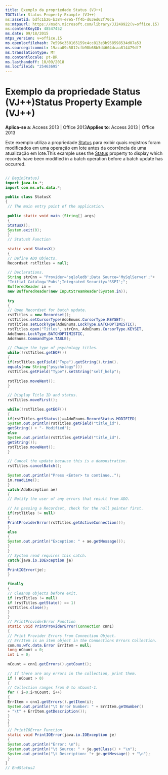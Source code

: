 ```yaml
---
title: Exemplo da propriedade Status (VJ++)
TOCTitle: Status Property Example (VJ++)
ms:assetid: bdfc1b26-b384-e7e5-ff4b-d63ed62f70ca
ms:mtpsurl: https://msdn.microsoft.com/library/JJ249922(v=office.15)
ms:contentKeyID: 48547452
ms.date: 09/18/2015
mtps_version: v=office.15
ms.openlocfilehash: 7e596c350165159c4cc813e3b958598534d07a53
ms.sourcegitcommit: 19aca09c5812cfb98b68b5d4604dcaa814479df7
ms.translationtype: MT
ms.contentlocale: pt-BR
ms.lasthandoff: 10/09/2018
ms.locfileid: "25463695"
---
```

# <a name="status-property-example-vj"></a><span data-ttu-id="d1318-102">Exemplo da propriedade Status (VJ++)</span><span class="sxs-lookup"><span data-stu-id="d1318-102">Status Property Example (VJ++)</span></span>


<span data-ttu-id="d1318-103">**Aplica-se a**: Access 2013 | Office 2013</span><span class="sxs-lookup"><span data-stu-id="d1318-103">**Applies to**: Access 2013 | Office 2013</span></span>

<span data-ttu-id="d1318-104">Este exemplo utiliza a propriedade [Status](status-property-ado-recordset.md) para exibir quais registros foram modificados em uma operação em lote antes da ocorrência de uma atualização em lote.</span><span class="sxs-lookup"><span data-stu-id="d1318-104">This example uses the [Status](status-property-ado-recordset.md) property to display which records have been modified in a batch operation before a batch update has occurred.</span></span>

```java 
 
// BeginStatusJ 
import java.io.*; 
import com.ms.wfc.data.*; 
 
public class StatusX 
{ 
 // The main entry point of the application. 
 
 public static void main (String[] args) 
 { 
 StatusX(); 
 System.exit(0); 
 } 
 // StatusX Function 
 
 static void StatusX() 
 { 
 // Define ADO Objects. 
 Recordset rstTitles = null; 
 
 // Declarations. 
 String strCnn = "Provider='sqloledb';Data Source='MySqlServer';"+ 
 "Initial Catalog='Pubs';Integrated Security='SSPI';"; 
 BufferedReader in = 
 new BufferedReader(new InputStreamReader(System.in)); 
 
 try 
 { 
 // Open Recordset for batch update. 
 rstTitles = new Recordset(); 
 rstTitles.setCursorType(AdoEnums.CursorType.KEYSET); 
 rstTitles.setLockType(AdoEnums.LockType.BATCHOPTIMISTIC); 
 rstTitles.open("Titles", strCnn, AdoEnums.CursorType.KEYSET, 
 AdoEnums.LockType.BATCHOPTIMISTIC, 
 AdoEnums.CommandType.TABLE); 
 
 // Change the type of psychology titles. 
 while(!rstTitles.getEOF()) 
 { 
 if(rstTitles.getField("Type").getString().trim(). 
 equals(new String("psychology"))) 
 rstTitles.getField("Type").setString("self_help"); 
 
 rstTitles.moveNext(); 
 } 
 
 // Display Title ID and status. 
 rstTitles.moveFirst(); 
 
 while(!rstTitles.getEOF()) 
 { 
 if(rstTitles.getStatus()==AdoEnums.RecordStatus.MODIFIED) 
 System.out.println(rstTitles.getField("title_id"). 
 getString() + "- Modified"); 
 else 
 System.out.println(rstTitles.getField("title_id"). 
 getString()); 
 rstTitles.moveNext(); 
 } 
 
 // Cancel the update because this is a demonstration. 
 rstTitles.cancelBatch(); 
 
 System.out.println("Press <Enter> to continue.."); 
 in.readLine(); 
 } 
 catch(AdoException ae) 
 { 
 // Notify the user of any errors that result from ADO. 
 
 // As passing a Recordset, check for the null pointer first. 
 if(rstTitles != null) 
 { 
 PrintProviderError(rstTitles.getActiveConnection()); 
 } 
 else 
 { 
 System.out.println("Exception: " + ae.getMessage()); 
 } 
 } 
 // System read requires this catch. 
 catch(java.io.IOException je) 
 { 
 PrintIOError(je); 
 } 
 
 finally 
 { 
 // Cleanup objects before exit. 
 if (rstTitles != null) 
 if (rstTitles.getState() == 1) 
 rstTitles.close(); 
 } 
 } 
 // PrintProviderError Function 
 static void PrintProviderError(Connection cnn1) 
 { 
 // Print Provider Errors from Connection Object. 
 // ErrItem is an item object in the Connections Errors Collection. 
 com.ms.wfc.data.Error ErrItem = null; 
 long nCount = 0; 
 int i = 0; 
 
 nCount = cnn1.getErrors().getCount(); 
 
 // If there are any errors in the collection, print them. 
 if ( nCount > 0) 
 { 
 // Collection ranges from 0 to nCount-1. 
 for ( i=0;i<nCount; i++) 
 { 
 ErrItem = cnn1.getErrors().getItem(i); 
 System.out.println("\t Error Number: " + ErrItem.getNumber() 
 + "\t" + ErrItem.getDescription()); 
 } 
 } 
 } 
 // PrintIOError Function 
 static void PrintIOError(java.io.IOException je) 
 { 
 System.out.println("Error: \n"); 
 System.out.println("\t Source: " + je.getClass() + "\n"); 
 System.out.println("\t Description: "+ je.getMessage() + "\n"); 
 } 
} 
// EndStatusJ 
```

